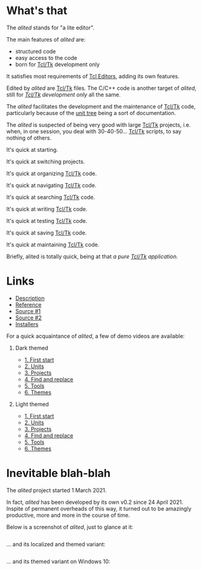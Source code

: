 # What's that

The *alited* stands for "a lite editor".

The main features of *alited* are:

  * structured code
  * easy access to the code
  * born for [Tcl/Tk](https://wiki.tcl-lang.org/) development only

It satisfies most requirements of [Tcl Editors](https://wiki.tcl-lang.org/Tcl+Editors), adding its own features.

Edited by *alited* are [Tcl/Tk](https://wiki.tcl-lang.org/) files. The C/C++ code is another target of *alited*, still for *[Tcl/Tk](https://wiki.tcl-lang.org/) development only* all the same.

The *alited* facilitates the development and the maintenance of [Tcl/Tk](https://wiki.tcl-lang.org/) code, particularly because of the [unit tree](https://github.com/aplsimple/alited/releases/download/2.Units_alited-1.3/2.Units_alited-1.3-light.mp4) being a sort of documentation.

The *alited* is suspected of being very good with large [Tcl/Tk](https://wiki.tcl-lang.org/) projects, i.e. when, in one session, you deal with 30-40-50... [Tcl/Tk](https://wiki.tcl-lang.org/) scripts, to say nothing of others.

It's quick at starting.

It's quick at switching projects.

It's quick at organizing [Tcl/Tk](https://wiki.tcl-lang.org/) code.

It's quick at navigating [Tcl/Tk](https://wiki.tcl-lang.org/) code.

It's quick at searching [Tcl/Tk](https://wiki.tcl-lang.org/) code.

It's quick at writing [Tcl/Tk](https://wiki.tcl-lang.org/) code.

It's quick at testing [Tcl/Tk](https://wiki.tcl-lang.org/) code.

It's quick at saving [Tcl/Tk](https://wiki.tcl-lang.org/) code.

It's quick at maintaining [Tcl/Tk](https://wiki.tcl-lang.org/) code.

Briefly, alited is totally quick, being at that *a pure [Tcl/Tk](https://wiki.tcl-lang.org/) application.*

# Links

   * [Description](https://aplsimple.github.io/en/tcl/alited)
   * [Reference](https://aplsimple.github.io/en/tcl/alited/alited.html)
   * [Source #1](https://chiselapp.com/user/aplsimple/repository/alited/download)
   * [Source #2](https://github.com/aplsimple/alited)
   * [Installers](https://github.com/aplsimple/alited/releases/tag/install-alited-v1.3)

For a quick acquaintance of *alited*, a few of demo videos are available:

1. Dark themed

   * [1. First start](https://github.com/aplsimple/alited/releases/download/1.Start_alited-1.3/1.Start_alited-1.3-dark.mp4)
   * [2. Units](https://github.com/aplsimple/alited/releases/download/2.Units_alited-1.3/2.Units_alited-1.3-dark.mp4)
   * [3. Projects](https://github.com/aplsimple/alited/releases/download/3.Projects_alited-1.3/3.Projects_alited-1.3-dark.mp4)
   * [4. Find and replace](https://github.com/aplsimple/alited/releases/download/4.Find_alited-1.3/4.Find_alited-1.3-dark.mp4)
   * [5. Tools](https://github.com/aplsimple/alited/releases/download/5.Tools_alited-1.3/5.Tools_alited-1.3-dark.mp4)
   * [6. Themes](https://github.com/aplsimple/alited/releases/download/6.Themes_alited-1.3/6.Themes_alited-1.3-dark.mp4)

2. Light themed

   * [1. First start](https://github.com/aplsimple/alited/releases/download/1.Start_alited-1.3/1.Start_alited-1.3-light.mp4)
   * [2. Units](https://github.com/aplsimple/alited/releases/download/2.Units_alited-1.3/2.Units_alited-1.3-light.mp4)
   * [3. Projects](https://github.com/aplsimple/alited/releases/download/3.Projects_alited-1.3/3.Projects_alited-1.3-light.mp4)
   * [4. Find and replace](https://github.com/aplsimple/alited/releases/download/4.Find_alited-1.3/4.Find_alited-1.3-light.mp4)
   * [5. Tools](https://github.com/aplsimple/alited/releases/download/5.Tools_alited-1.3/5.Tools_alited-1.3-light.mp4)
   * [6. Themes](https://github.com/aplsimple/alited/releases/download/6.Themes_alited-1.3/6.Themes_alited-1.3-light.mp4)

# Inevitable blah-blah

The *alited* project started 1 March 2021.

In fact, *alited* has been developed by its own v0.2 since 24 April 2021. Inspite of permanent overheads of this way, it turned out to be amazingly productive, more and more in the course of time.

Below is a screenshot of *alited*, just to glance at it:

<img src="https://aplsimple.github.io/en/tcl/alited/files/alited-en.png" class="media" alt="">

... and its localized and themed variant:

<img src="https://aplsimple.github.io/en/tcl/alited/files/alited-ru.png" class="media" alt="">

... and its themed variant on Windows 10:

<img src="https://aplsimple.github.io/en/tcl/alited/files/alited-win10.png" class="media" alt="">

